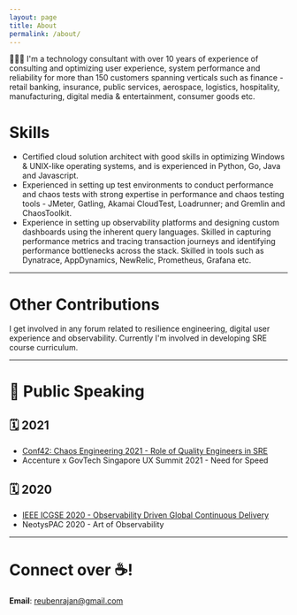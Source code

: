```yaml
---
layout: page
title: About
permalink: /about/
---
```


🙋🏽‍♂️ I'm a technology consultant with over 10 years of experience of consulting and optimizing user experience, system performance and reliability for more than 150 customers spanning verticals such as finance - retail banking, insurance, public services, aerospace, logistics, hospitality, manufacturing, digital media & entertainment, consumer goods etc.

# Skills
* Certified cloud solution architect with good skills in optimizing Windows & UNIX-like operating systems, and is experienced in Python, Go, Java and Javascript.
* Experienced in setting up test environments to conduct performance and chaos tests with strong expertise in performance and chaos testing tools - JMeter, Gatling, Akamai CloudTest, Loadrunner; and Gremlin and ChaosToolkit.
* Experience in setting up observability platforms and designing custom dashboards using the inherent query languages. Skilled in capturing performance metrics and tracing transaction journeys and identifying performance bottlenecks across the stack. Skilled in tools such as Dynatrace, AppDynamics, NewRelic, Prometheus, Grafana etc.
_____

# Other Contributions
I get involved in any forum related to resilience engineering, digital user experience and observability. Currently I'm involved in developing SRE course curriculum.
_____

# 📢 Public Speaking
## 🗓 2021
* [Conf42: Chaos Engineering 2021 - Role of Quality Engineers in SRE ](https://www.conf42.com/Chaos_Engineering_2021_Reuben_Rajan_George_sre_quality_engineers)
* Accenture x GovTech Singapore UX Summit 2021 - Need for Speed

## 🗓 2020
* [IEEE ICGSE 2020 - Observability Driven Global Continuous Delivery](https://conf.researchr.org/details/icgse-2020/icgse-2020-icgse---industry-talks/1/Observability-Driven-Development-and-Continuous-Delivery)
* NeotysPAC 2020 - Art of Observability
_____

# Connect over ☕️! 
**Email**: [reubenrajan@gmail.com](mailto:reubenrajan@gmail.com)